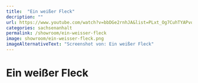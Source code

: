 ```yaml
---
title:  "Ein weißer Fleck"
decription: ""
url: https://www.youtube.com/watch?v=bbDGe2rnhJA&list=PLxt_Og7CuhTYAPvq2aYLgvHPvZojaJh45&index=3
categories: sachsenanhalt
permalink: /showroom/ein-weisser-fleck
image: showroom/ein-weisser-fleck.png
imageAlternativeText: "Screenshot von: Ein weißer Fleck"
---
```


# Ein weißer Fleck
